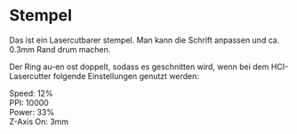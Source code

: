 # Stempel

Das ist ein Lasercutbarer stempel.
Man kann die Schrift anpassen und ca. 0.3mm Rand drum machen.

Der Ring au-en ost doppelt, sodass es geschnitten wird,
wenn bei dem HCI-Lasercutter folgende Einstellungen genutzt werden:


Speed: 12%  
PPI: 10000  
Power: 33%  
Z-Axis On: 3mm  
